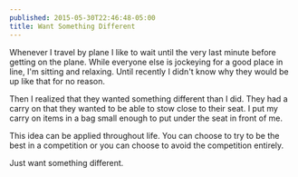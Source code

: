 ```yaml
---
published: 2015-05-30T22:46:48-05:00
title: Want Something Different
---
```

Whenever I travel by plane I like to wait until the very last minute before getting on the plane. While everyone else is jockeying for a good place in line, I'm sitting and relaxing. Until recently I didn't know why they would be up like that for no reason.

Then I realized that they wanted something different than I did. They had a carry on that they wanted to be able to stow close to their seat. I put my carry on items in a bag small enough to put under the seat in front of me.

This idea can be applied throughout life. You can choose to try to be the best in a competition or you can choose to avoid the competition entirely.

Just want something different.